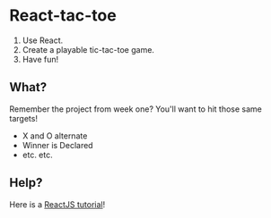 # React-tac-toe

1. Use React. 
2. Create a playable tic-tac-toe game. 
3. Have fun!

## What?

Remember the project from week one? You'll want to hit those same targets!
- X and O alternate
- Winner is Declared
- etc. etc.

## Help?

Here is a [ReactJS tutorial](https://reactjs.org/tutorial/tutorial.html)!
